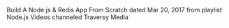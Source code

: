 Build A Node.js & Redis App From Scratch dated Mar 20, 2017 from playlist Node.js Videos channeled Traversy Media

